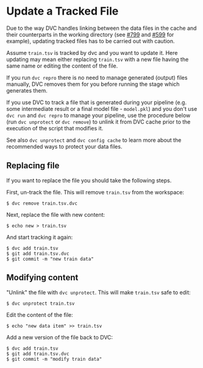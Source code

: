 # Update a Tracked File

Due to the way DVC handles linking between the data files in the cache and their
counterparts in the working directory (see
[#799](https://github.com/iterative/dvc/issues/799) and
[#599](https://github.com/iterative/dvc/issues/599) for example), updating
tracked files has to be carried out with caution.

Assume `train.tsv` is tracked by dvc and you want to update it. Here updating
may mean either replacing `train.tsv` with a new file having the same name or
editing the content of the file.

If you run `dvc repro` there is no need to manage generated (output) files
manually, DVC removes them for you before running the stage which generates
them.

If you use DVC to track a file that is generated during your pipeline (e.g. some
intermediate result or a final model file - `model.pkl`) and you don't use
`dvc run` and `dvc repro` to manage your pipeline, use the procedure below (run
`dvc unprotect` or `dvc remove`) to unlink it from DVC cache prior to the
execution of the script that modifies it.

See also `dvc unprotect` and `dvc config cache` to learn more about the
recommended ways to protect your data files.

## Replacing file

If you want to replace the file you should take the following steps.

First, un-track the file. This will remove `train.tsv` from the workspace:

```dvc
$ dvc remove train.tsv.dvc
```

Next, replace the file with new content:

```dvc
$ echo new > train.tsv
```

And start tracking it again:

```dvc
$ dvc add train.tsv
$ git add train.tsv.dvc
$ git commit -m "new train data"
```

## Modifying content

"Unlink" the file with `dvc unprotect`. This will make `train.tsv` safe to edit:

```dvc
$ dvc unprotect train.tsv
```

Edit the content of the file:

```dvc
$ echo "new data item" >> train.tsv
```

Add a new version of the file back to DVC:

```dvc
$ dvc add train.tsv
$ git add train.tsv.dvc
$ git commit -m "modify train data"
```
